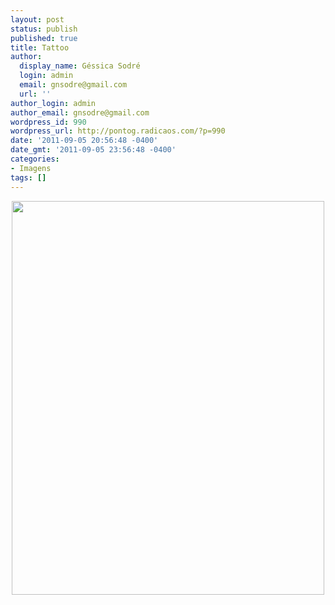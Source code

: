 ```yaml
---
layout: post
status: publish
published: true
title: Tattoo
author:
  display_name: Géssica Sodré
  login: admin
  email: gnsodre@gmail.com
  url: ''
author_login: admin
author_email: gnsodre@gmail.com
wordpress_id: 990
wordpress_url: http://pontog.radicaos.com/?p=990
date: '2011-09-05 20:56:48 -0400'
date_gmt: '2011-09-05 23:56:48 -0400'
categories:
- Imagens
tags: []
---
```

<p style="text-align: center;"><a href="http://weheartit.com/entry/14325996" target="_blank"><img class="aligncenter size-full wp-image-991" title="pinup" src="http://pontog.radicaos.com/wp-content/uploads/2011/09/tumblr_lp1krqqYkA1qfnr0ro1_500_large.jpg" alt="" width="500" height="630" /></a><a href="http://weheartit.com/entry/14325996"><br />
</a></p>

